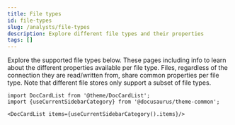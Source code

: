 ```yaml
---
title: File types
id: file-types
slug: /analysts/file-types
description: Explore different file types and their properties
tags: []
---
```


Explore the supported file types below. These pages including info to learn about the different properties available per file type. Files, regardless of the connection they are read/written from, share common properties per file type. Note that different file stores only support a subset of file types.

```mdx-code-block
import DocCardList from '@theme/DocCardList';
import {useCurrentSidebarCategory} from '@docusaurus/theme-common';

<DocCardList items={useCurrentSidebarCategory().items}/>
```
